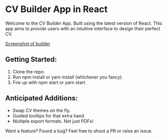 # CV Builder App in React

Welcome to the CV Builder App. Built using the latest version of React. This app aims to provide users with an intuitive interface to design their perfect CV.

[Screenshot of builder]('./src/assets/images/cv-shot.jpeg')

## Getting Started:

1. Clone the repo.
2. Run npm install or yarn install (whichever you fancy).
3. Fire up with npm start or yarn start.

## Anticipated Additions:

- Swap CV themes on the fly.
- Guided tooltips for that extra hand.
- Multiple export formats. Not just PDFs!

Want a feature? Found a bug? Feel free to shoot a PR or raise an issue.
